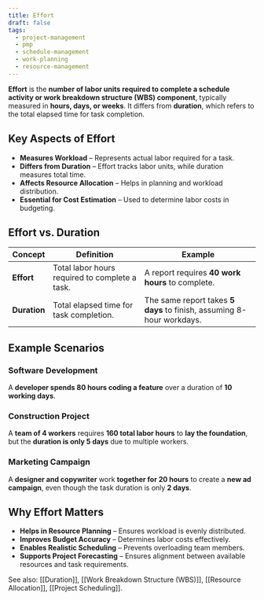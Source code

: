 ```yaml
---
title: Effort
draft: false
tags:
  - project-management
  - pmp
  - schedule-management
  - work-planning
  - resource-management
---
```


**Effort** is the **number of labor units required to complete a schedule activity or work breakdown structure (WBS) component**, typically measured in **hours, days, or weeks**. It differs from **duration**, which refers to the total elapsed time for task completion.

## **Key Aspects of Effort**
- **Measures Workload** – Represents actual labor required for a task.
- **Differs from Duration** – Effort tracks labor units, while duration measures total time.
- **Affects Resource Allocation** – Helps in planning and workload distribution.
- **Essential for Cost Estimation** – Used to determine labor costs in budgeting.

## **Effort vs. Duration**
| **Concept**  | **Definition** | **Example** |
|-------------|------------------------------------------------|----------------------------|
| **Effort** | Total labor hours required to complete a task. | A report requires **40 work hours** to complete. |
| **Duration** | Total elapsed time for task completion. | The same report takes **5 days** to finish, assuming 8-hour workdays. |

## **Example Scenarios**

### **Software Development**
A **developer spends 80 hours coding a feature** over a duration of **10 working days**.

### **Construction Project**
A **team of 4 workers** requires **160 total labor hours** to **lay the foundation**, but the **duration is only 5 days** due to multiple workers.

### **Marketing Campaign**
A **designer and copywriter** work **together for 20 hours** to create a **new ad campaign**, even though the task duration is only **2 days**.

## **Why Effort Matters**
- **Helps in Resource Planning** – Ensures workload is evenly distributed.
- **Improves Budget Accuracy** – Determines labor costs effectively.
- **Enables Realistic Scheduling** – Prevents overloading team members.
- **Supports Project Forecasting** – Ensures alignment between available resources and task requirements.

See also: [[Duration]], [[Work Breakdown Structure (WBS)]], [[Resource Allocation]], [[Project Scheduling]].
